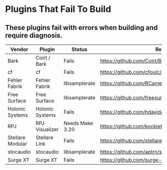 # Plugins That Fail To Build

## These plugins fail with errors when building and require diagnosis.

| Vendor | Plugin | Status | Repo |
| ------ | ------ | ------ | ---- | 
| Bark | Coirt / Bark | Fails | https://github.com/Coirt/Bark |
| cf | cf | Fails | https://github.com/cfoulc/cf |
| Fehler Fabrik | Fehler Fabrik | libsamplerate| https://github.com/RCameron93/FehlerFabrik |
| Free Surface | Free Surface | libsamplerate | https://github.com/freesurfacemodules/FreeSurface |
| Holonic Systems | Holonic Systems | Fails | https://github.com/hdavid/VCVRack-Holon.ist |
| RPJ | RPJ Visualizer | Needs Make 3.20| https://github.com/kockie69/Visualizer |
| Stellare Modular | Stellare Link | Fails | https://github.com/stellare-modular/vcv-link |
| stocaudio | stocaudio | libsamplerate | https://github.com/aptrn/stocaudio-modules |
| Surge XT | Surge XT | Fails | https://github.com/surge-synthesizer/surge-rack/ |
